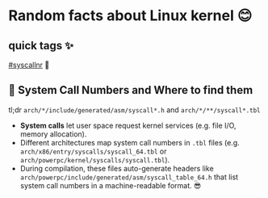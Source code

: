 # Random facts about Linux kernel 😊

## quick tags ✨
[#syscallnr](#-system-call-numbers-and-where-to-find-them) 🚀

## 🔢 System Call Numbers and Where to find them
tl;dr `arch/*/include/generated/asm/syscall*.h` and `arch/*/**/syscall*.tbl`
- **System calls** let user space request kernel services (e.g. file I/O, memory allocation).
- Different architectures map system call numbers in `.tbl` files (e.g. `arch/x86/entry/syscalls/syscall_64.tbl` or `arch/powerpc/kernel/syscalls/syscall.tbl`).
- During compilation, these files auto-generate headers like `arch/powerpc/include/generated/asm/syscall_table_64.h` that list system call numbers in a machine-readable format. 😎
